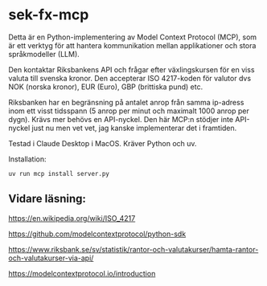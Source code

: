 # sek-fx-mcp

Detta är en Python-implementering av Model Context Protocol (MCP), som är ett verktyg för att hantera kommunikation mellan applikationer och stora språkmodeller (LLM).

Den kontaktar Riksbankens API och frågar efter växlingskursen för en viss valuta till svenska kronor. Den accepterar ISO 4217-koden för valutor dvs NOK (norska kronor), EUR (Euro), GBP (brittiska pund) etc.

Riksbanken har en begränsning på antalet anrop från samma ip-adress inom ett visst tidsspann (5 anrop per minut och maximalt 1000 anrop per dygn). Krävs mer behövs en API-nyckel. Den här MCP:n stödjer inte API-nyckel just nu men vet vet, jag kanske implementerar det i framtiden.

Testad i Claude Desktop i MacOS. Kräver Python och uv.

Installation:
```bash
uv run mcp install server.py
```

## Vidare läsning:
https://en.wikipedia.org/wiki/ISO_4217

https://github.com/modelcontextprotocol/python-sdk

https://www.riksbank.se/sv/statistik/rantor-och-valutakurser/hamta-rantor-och-valutakurser-via-api/

https://modelcontextprotocol.io/introduction
